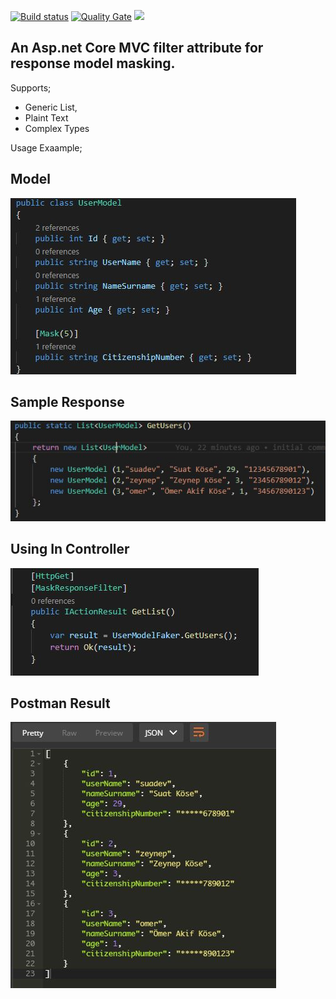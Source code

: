 [![Build status](https://ci.appveyor.com/api/projects/status/nrvk81jcwu6f5a3l?svg=true)](https://ci.appveyor.com/project/suadev/responsemasking-aspnetcore-filter)
[![Quality Gate](https://sonarcloud.io/api/project_badges/measure?project=suadev_ResponseMasking.AspNetCore.Filter&metric=alert_status)](https://sonarcloud.io/dashboard?id=suadev_ResponseMasking.AspNetCore.Filter)
<img width="100" src="https://sonarcloud.io/images/project_badges/sonarcloud-orange.svg" />


## An Asp.net Core MVC filter attribute for response model masking. 

Supports;

- Generic List,
- Plaint Text
- Complex Types

Usage Exaample;

## Model

![alt text](https://github.com/suadev/ResponseMasking.AspNetCore.Filter/blob/master/src/screenshots/userModel.JPG)

## Sample Response

![alt text](https://github.com/suadev/ResponseMasking.AspNetCore.Filter/blob/master/src/screenshots/fakeData.JPG)

## Using In Controller

![alt text](https://github.com/suadev/ResponseMasking.AspNetCore.Filter/blob/master/src/screenshots/controller.JPG)

## Postman Result

![alt text](https://github.com/suadev/ResponseMasking.AspNetCore.Filter/blob/master/src/screenshots/postman.JPG)
